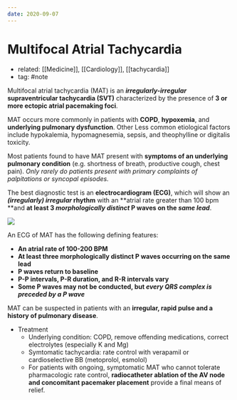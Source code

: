 ```yaml
---
date: 2020-09-07
---
```


# Multifocal Atrial Tachycardia

- related: [[Medicine]], [[Cardiology]], [[tachycardia]]
- tag: #note

Multifocal atrial tachycardia (MAT) is an **_irregularly-irregular_ supraventricular tachycardia (SVT)** characterized by the presence of **3 or more ectopic atrial pacemaking foci**.

MAT occurs more commonly in patients with **COPD**, **hypoxemia**, and **underlying pulmonary dysfunction**. Other Less common etiological factors include hypokalemia, hypomagnesemia, sepsis, and theophylline or digitalis toxicity.

Most patients found to have MAT present with **symptoms of an underlying pulmonary condition** (e.g. shortness of breath, productive cough, chest pain). _Only rarely do patients present with primary complaints of palpitations or syncopal episodes._

The best diagnostic test is an **electrocardiogram (ECG)**, which will show an **_(irregularly) irregular_ rhythm** with an \*\*atrial rate greater than 100 bpm \*\*and **at least 3 _morphologically distinct_ P waves on the _same lead_**.

![](https://photos.thisispiggy.com/file/wikiFiles/image-20200827071118138.png)

An ECG of MAT has the following defining features:

- **An atrial rate of 100-200 BPM**
- **At least three morphologically distinct P waves occurring on the same lead**
- **P waves return to baseline**
- **P-P intervals, P-R duration, and R-R intervals vary**
- **Some P waves may not be conducted, but _every QRS complex is preceded by a P wave_**

MAT can be suspected in patients with an **irregular, rapid pulse and a history of pulmonary disease**.

- Treatment
	- Underlying condition: COPD, remove offending medications, correct electrolytes (especially K and Mg)
	- Symtomatic tachycardia: rate control with verapamil or cardioselective BB (metoprolol, esmolol)
	- For patients with ongoing, symptomatic MAT who cannot tolerate pharmacologic rate control, **radiocatheter ablation of the AV node and concomitant pacemaker placement** provide a final means of relief.
